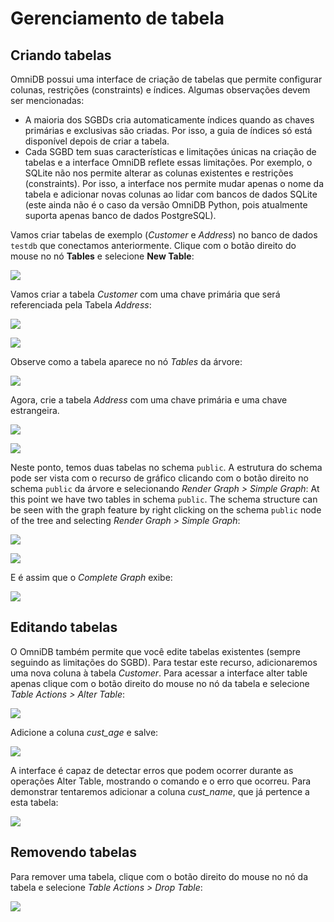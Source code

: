 # Gerenciamento de tabela

## Criando tabelas

OmniDB possui uma interface de criação de tabelas que permite configurar colunas, restrições (constraints) e índices. Algumas observações devem ser mencionadas:
-	A maioria dos SGBDs cria automaticamente índices quando as chaves primárias e exclusivas são criadas. Por isso, a guia de índices só está disponível depois de criar a tabela.
-	Cada SGBD tem suas características e limitações únicas na criação de tabelas e a interface OmniDB reflete essas limitações. Por exemplo, o SQLite não nos permite alterar as colunas existentes e restrições (constraints). Por isso, a interface nos permite mudar apenas o nome da tabela e adicionar novas colunas ao lidar com bancos de dados SQLite (este ainda não é o caso da versão OmniDB Python, pois atualmente suporta apenas banco de dados PostgreSQL).

Vamos criar tabelas de exemplo (*Customer* e *Address*) no banco de dados `testdb` que conectamos anteriormente. Clique com o botão direito do mouse no nó **Tables** e selecione **New Table**:

![](../img/06_table_management_01.png)

Vamos criar a tabela *Customer* com uma chave primária que será referenciada pela Tabela *Address*:

![](../img/06_table_management_02.png)

![](../img/06_table_management_03.png)

Observe como a tabela aparece no nó *Tables* da árvore:

![](../img/06_table_management_04.png)

Agora, crie a tabela *Address* com uma chave primária e uma chave estrangeira.

![](../img/06_table_management_05.png)

![](../img/06_table_management_06.png)

Neste ponto, temos duas tabelas no schema `public`. A estrutura do schema pode ser vista com o recurso de gráfico clicando com o botão direito no schema `public` da árvore e selecionando *Render Graph > Simple Graph*:
At this point we have two tables in schema `public`. The schema structure can be
seen with the graph feature by right clicking on the schema `public` node of the
tree and selecting *Render Graph > Simple Graph*:

![](../img/06_table_management_07.png)

![](../img/06_table_management_08.png)

E é assim que o *Complete Graph* exibe:

![](../img/06_table_management_09.png)


## Editando tabelas

O OmniDB também permite que você edite tabelas existentes (sempre seguindo as limitações do SGBD). Para testar este recurso, adicionaremos uma nova coluna à tabela *Customer*. Para acessar a interface alter table apenas clique com o botão direito do mouse no nó da tabela e selecione *Table Actions > Alter Table*:

![](../img/06_table_management_10.png)

Adicione a coluna *cust_age* e salve:

![](../img/06_table_management_11.png)

A interface é capaz de detectar erros que podem ocorrer durante as operações Alter Table, mostrando o comando e o erro que ocorreu. Para demonstrar tentaremos adicionar a coluna *cust_name*, que já pertence a esta tabela:

![](../img/06_table_management_12.png)

## Removendo tabelas

Para remover uma tabela, clique com o botão direito do mouse no nó da tabela e selecione *Table Actions > Drop Table*:

![](../img/06_table_management_13.png)
